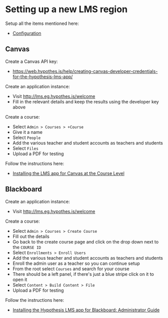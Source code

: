 # Setting up a new LMS region

Setup all the items mentioned here:

 * [Configuration](configuration.md)

## Canvas

Create a Canvas API key:

 * https://web.hypothes.is/help/creating-canvas-developer-credentials-for-the-hypothesis-lms-app/

Create an application instance:

* Visit http://lms.eg.hypothes.is/welcome
* Fill in the relevant details and keep the results using the developer key above

Create a course:

* Select `Admin > Courses > +Course`
* Give it a name
* Select `People`
* Add the various teacher and student accounts as teachers and students
* Select `Files`
* Upload a PDF for testing

Follow the instructions here:

* [Installing the LMS app for Canvas at the Course Level](https://web.hypothes.is/help/installing-the-lms-app-for-canvas-course-level/)

## Blackboard

Create an application instance:

* Visit http://lms.eg.hypothes.is/welcome

Create a course:

* Select `Admin > Courses > Create Course`
* Fill out the details
* Go back to the create course page and click on the drop down next to the `COURSE ID`
* Select `Enrollments > Enroll Users`
* Add the various teacher and student accounts as teachers and students
* Enroll the admin user as a teacher so you can continue setup
* From the root select `Courses` and search for your course
* There should be a left panel, if there's just a blue stripe click on it to open it
* Select `Content > Build Content > File`
* Upload a PDF for testing

Follow the instructions here:

 * [Installing the Hypothesis LMS app for Blackboard: Administrator Guide](https://web.hypothes.is/help/installing-the-hypothesis-lms-app-for-blackboard-administrator-guide/)

